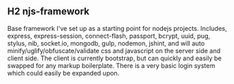 ## H2 njs-framework
Base framework I've set up as a starting point for nodejs projects. Includes, express, express-session, connect-flash, passport, bcrypt, uuid, pug, stylus, nib, socket.io, mongodb, gulp, nodemon, jshint, and will auto minify/uglify/obfuscate/validate css and javascript on the server side and client side. The client is currently bootstrap, but can quickly and easily be swapped for any markup boilerplate. There is a very basic login system which could easily be expanded upon.